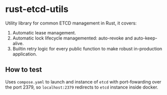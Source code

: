 # rust-etcd-utils


Utility library for common ETCD management in Rust, it covers:

1. Automatic lease management.
2. Automatic lock lifecycle managemented: auto-revoke and auto-keep-alive.
3. Builtin retry logic for every public function to make robust in-production application.


## How to test

Uses `compose.yaml` to launch and instance of `etcd` with port-fowarding over the port 2379, so `localhost:2379` redirects to `etcd` instance inside docker.